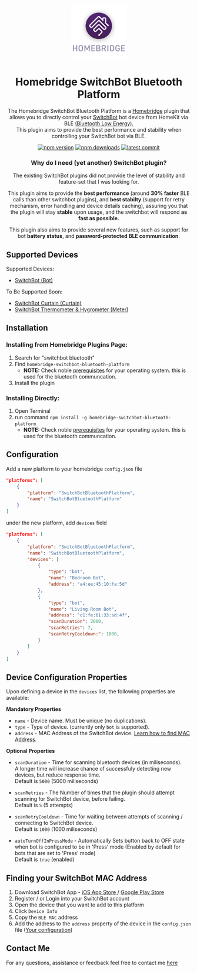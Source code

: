 <span align="center">

<p align="center">

<img src="https://github.com/homebridge/branding/raw/master/logos/homebridge-wordmark-logo-vertical.png" width="150">

</p>

# Homebridge SwitchBot Bluetooth Platform

<p>
    The Homebridge SwitchBot Bluetooth Platform is a <a href="https://github.com/homebridge/homebridge">Homebridge</a> plugin
    that allows you to directly control your <a href="https://www.switch-bot.com">SwitchBot</a> bot device from HomeKit 
    via BLE <a href="https://en.wikipedia.org/wiki/Bluetooth_Low_Energy">(Bluetooth Low Energy).</a><br>
    This plugin aims to provide the best performance and stability when controlling your SwitchBot bot via BLE. 
</p>

[![npm version](https://badgen.net/npm/v/homebridge-switchbot-bluetooth-platform)](https://www.npmjs.com/package/homebridge-switchbot-bluetooth-platform)
[![npm downloads](https://badgen.net/npm/dt/homebridge-switchbot-bluetooth-platform)](https://www.npmjs.com/package/homebridge-switchbot-bluetooth-platform)
[![latest commit](https://badgen.net/github/last-commit/galzo/homebridge-switchbot-bluetooth)](https://github.com/galzo/homebridge-switchbot-bluetooth)

### Why do I need (yet another) SwitchBot plugin?

<p>
    The existing SwitchBot plugins did not provide the level of stability and feature-set that I was looking for.
</p>
<p>
    This plugin aims to provide the <b>best performance</b> (around <b>30% faster</b> BLE calls than other switchbot plugins), 
    and <b>best stabilty</b> (support for retry mechanism, error handling and device details caching), assuring you that the plugin 
    will stay <b>stable</b> upon usage, and the switchbot will respond <b>as fast as possible.</b> 
</p>
<p>
    This plugin also aims to provide several new features, such as support for bot <b>battery status</b>, and <b>password-protected BLE communication</b>.
</p>

</span>

## Supported Devices

Supported Devices:

- [SwitchBot (Bot)](https://www.switch-bot.com/products/switchbot-bot)

To Be Supported Soon:

- [SwitchBot Curtain (Curtain)](https://www.switch-bot.com/products/switchbot-curtain)
- [SwitchBot Thermometer & Hygrometer (Meter)](https://www.switch-bot.com/products/switchbot-meter)

## Installation

### Installing from Homebridge Plugins Page:

1. Search for "switchbot bluetooth"
2. Find `homebridge-switchbot-bluetooth-platform`
   - **NOTE:** Check noble [prerequisites](https://github.com/homebridge/noble#prerequisites) for your operating system. this is used for the bluetooth communcation.
3. Install the plugin

### Installing Directly:

1. Open Terminal
2. run command `npm install -g homebridge-switchbot-bluetooth-platform`
   - **NOTE:** Check noble [prerequisites](https://github.com/homebridge/noble#prerequisites) for your operating system. this is used for the bluetooth communcation.

## Configuration

Add a new platform to your homebridge `config.json` file

```json
"platforms": [
    {
        "platform": "SwitchBotBluetoothPlatform",
        "name": "SwitchBotBluetoothPlatform"
    }
]
```

under the new platform, add `devices` field

```json
"platforms": [
    {
        "platform": "SwitchBotBluetoothPlatform",
        "name": "SwitchBotBluetoothPlatform",
        "devices": [
            {
                "type": "bot",
                "name": "Bedroom Bot",
                "address": "a4:ee:45:10:fa:5d"
            },
            {
                "type": "bot",
                "name": "Living Room Bot",
                "address": "c1:fe:61:33:sd:4f",
                "scanDuration": 2000,
                "scanRetries": 7,
                "scanRetryCooldown:": 1000,
            }
        ]
    }
]
```

## Device Configuration Properties

Upon defining a device in the `devices` list, the following properties are available:

**Mandatory Properties**

- `name` - Device name. Must be unique (no duplications).
- `type` - Type of device. (currently only `bot` is supported).
- `address` - MAC Address of the SwitchBot device. [Learn how to find MAC Address](#finding-your-switchbot-mac-address).

**Optional Properties**

- `scanDuration` - Time for scanning bluetooth devices (in miliseconds).
  <br>A longer time will increase chance of successfuly detecting new devices, but reduce response time.
  <br>Default is `5000` (5000 miliseconds)

- `scanRetries` - The Number of times that the plugin should attempt scanning for SwitchBot device, before failing.
  <br>Default is `5` (5 attempts)

- `scanRetryCooldown` - Time for waiting between attempts of scanning / connecting to SwitchBot device.
  <br>Default is `1000` (1000 miliseconds)

- `autoTurnOffInPressMode` - Automatically Sets button back to OFF state when bot is configured to be in 'Press' mode (Enabled by default for bots that are set to 'Press' mode)
  <br>Default is `true` (enabled)

## Finding your SwitchBot MAC Address

1. Download SwitchBot App -
   <a href="https://apps.apple.com/us/app/switchbot/id1087374760"> iOS App Store </a> /
   <a href="https://play.google.com/store/apps/details?id=com.theswitchbot.switchbot&hl=en&gl=US">Google Play Store</a>
2. Register / or Login into your SwitchBot account
3. Open the device that you want to add to this platform
4. Click `Device Info`
5. Copy the `BLE MAC` address
6. Add the address to the `address` property of the device in the `config.json` file ([Your configuration](#configuration))

## Contact Me

For any questions, assistance or feedback feel free to contact me <a href="https://github.com/galzo">here</a>
